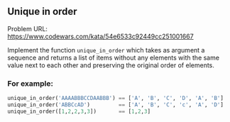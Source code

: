 ## Unique in order

Problem URL: https://www.codewars.com/kata/54e6533c92449cc251001667

Implement the function `unique_in_order` which takes as argument a sequence and returns a list of items without any elements with the same value next to each other and preserving the original order of elements.

### For example:

```python
unique_in_order('AAAABBBCCDAABBB') == ['A', 'B', 'C', 'D', 'A', 'B']
unique_in_order('ABBCcAD')         == ['A', 'B', 'C', 'c', 'A', 'D']
unique_in_order([1,2,2,3,3])       == [1,2,3]

```

